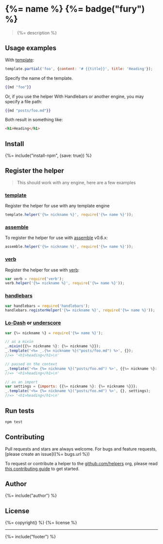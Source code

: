 # {%= name %} {%= badge("fury") %}

> {%= description %}


## Usage examples

With [template]:

```js
template.partial('foo', {content: '# {{title}}', title: 'Heading'});
```
Specify the name of the template.

```handlebars
{{md "foo"}}
```

Or, if you use the helper With Handlebars or another engine, you may specify a file path:

```handlebars
{{md "posts/foo.md"}}
```

Both result in something like:


```html
<h1>Heading</h1>
```

## Install

{%= include("install-npm", {save: true}) %}


## Register the helper

> This should work with any engine, here are a few examples

### [template]

Register the helper for use with any template engine

```js
template.helper('{%= nickname %}', require('{%= name %}'));
```

### [assemble]

To register the helper for use with [assemble] v0.6.x:

```js
assemble.helper('{%= nickname %}', require('{%= name %}'));
```

### [verb]

Register the helper for use with [verb]:

```js
var verb = require('verb');
verb.helper('{%= nickname %}', require('{%= name %}'));
```

### [handlebars]

```js
var handlebars = require('handlebars');
handlebars.registerHelper('{%= nickname %}', require('{%= name %}'));
```

### [Lo-Dash] or [underscore]

```js
var {%= nickname %} = require('{%= name %}');

// as a mixin
_.mixin({{%= nickname %}: {%= nickname %}});
_.template('<%= _.{%= nickname %}("posts/foo.md") %>', {});
//=> '<h1>heading</h1>\n'

// passed on the context
_.template('<%= {%= nickname %}("posts/foo.md") %>', {{%= nickname %}: {%= nickname %}});
//=> '<h1>heading</h1>\n'

// as an import
var settings = {imports: {{%= nickname %}: {%= nickname %}}};
_.template('<%= {%= nickname %}("posts/foo.md") %>', {}, settings);
//=> '<h1>heading</h1>\n'
```


## Run tests

```bash
npm test
```


## Contributing
Pull requests and stars are always welcome. For bugs and feature requests, [please create an issue]({%= bugs.url %})

To request or contribute a helper to the [github.com/helpers][helpers] org, please read [this contributing guide][guide] to get started.

## Author
{%= include("author") %}

## License
{%= copyright() %}
{%= license %}

***

{%= include("footer") %}

[assemble]: https://github.com/assemble/assemble
[generator-verb]: https://github.com/assemble/generator-verb
[handlebars-helpers]: https://github.com/assemble/handlebars-helpers/
[handlebars]: https://github.com/wycats/handlebars.js/
[helpers]: https://github.com/helpers
[Lo-Dash]: https://lodash.com/
[template]: https://github.com/jonschlinkert/template
[underscore]: https://github.com/jashkenas/underscore
[verb]: https://github.com/assemble/verb
[guide]: https://github.com/helpers/requests
